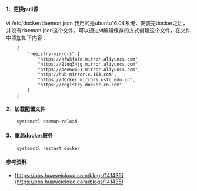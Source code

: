 ####    1、更换pull源
vi  /etc/docker/daemon.json 
我用的是ubuntu16.04系统，安装完docker之后，并没有daemon.json这个文件，可以通过vi编辑保存的方式创建这个文件，在文件中添加如下内容：

        {
            "registry-mirrors":[
                "https://kfwkfulq.mirror.aliyuncs.com",
                "https://2lqq34jg.mirror.aliyuncs.com",
                "https://pee6w651.mirror.aliyuncs.com",
                "http://hub-mirror.c.163.com",
                "https://docker.mirrors.ustc.edu.cn",
                "https://registry.docker-cn.com"
            ]
        }

####    2、加载配置文件

        systemctl daemon-reload
    
####    3、重启docker服务

        systemctl restart docker


####   参考资料
* [https://bbs.huaweicloud.com/blogs/141435](https://bbs.huaweicloud.com/blogs/141435)

